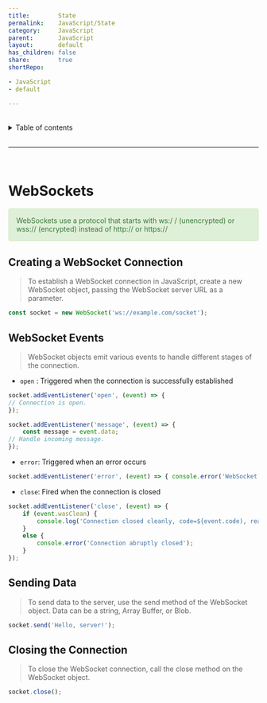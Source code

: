 ```yaml
---
title:        State
permalink:    JavaScript/State
category:     JavaScript
parent:       JavaScript
layout:       default
has_children: false
share:        true
shortRepo:

- JavaScript
- default

---
```



<br/>          

<details markdown="block">                
<summary>                
Table of contents                
</summary>                
{: .text-delta }                
1. TOC                
{:toc}                
</details>                

<br/>                

***                

<br/>

# WebSockets

<div style="padding: 15px; border: 1px solid transparent; border-color: transparent; margin-bottom: 20px; border-radius: 4px; color: #3c763d; background-color: #dff0d8; border-color: #d6e9c6;">            
  WebSockets use a protocol that starts with ws:/ / (unencrypted) or wss:// (encrypted) instead of http:// or https://          
</div> 

## Creating a WebSocket Connection

> To establish a WebSocket connection in JavaScript, create a new WebSocket object, passing the WebSocket server URL as a parameter.

```javascript
const socket = new WebSocket('ws://example.com/socket');
```

## WebSocket Events

> WebSocket objects emit various events to handle different stages of the connection.

- `open` : Triggered when the connection is successfully established

```javascript
socket.addEventListener('open', (event) => {
// Connection is open. 
});

socket.addEventListener('message', (event) => {
    const message = event.data;
// Handle incoming message. 
});
```

- `error`: Triggered when an error occurs

```javascript
socket.addEventListener('error', (event) => { console.error('WebSocket error:', event); });
```

- `close`: Fired when the connection is closed

```javascript
socket.addEventListener('close', (event) => {
    if (event.wasClean) {
        console.log('Connection closed cleanly, code=${event.code), reason=$(event.reason}');
    }
    else {
        console.error('Connection abruptly closed');
    }
});
```

## Sending Data

> To send data to the server, use the send method of the WebSocket object. Data can be a string, Array Buffer, or Blob.

```javascript
socket.send('Hello, server!');
```

## Closing the Connection

> To close the WebSocket connection, call the close method on the WebSocket object.

```javascript
socket.close();
```